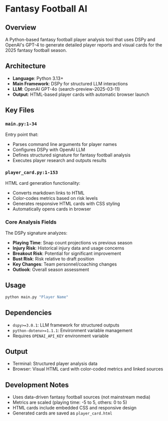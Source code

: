 # Fantasy Football AI

## Overview
A Python-based fantasy football player analysis tool that uses DSPy and OpenAI's GPT-4 to generate detailed player reports and visual cards for the 2025 fantasy football season.

## Architecture
- **Language**: Python 3.13+
- **Main Framework**: DSPy for structured LLM interactions
- **LLM**: OpenAI GPT-4o (search-preview-2025-03-11)
- **Output**: HTML-based player cards with automatic browser launch

## Key Files

### `main.py:1-34`
Entry point that:
- Parses command line arguments for player names
- Configures DSPy with OpenAI LLM
- Defines structured signature for fantasy football analysis
- Executes player research and outputs results

### `player_card.py:1-153`
HTML card generation functionality:
- Converts markdown links to HTML
- Color-codes metrics based on risk levels
- Generates responsive HTML cards with CSS styling
- Automatically opens cards in browser

### Core Analysis Fields
The DSPy signature analyzes:
- **Playing Time**: Snap count projections vs previous season
- **Injury Risk**: Historical injury data and usage concerns
- **Breakout Risk**: Potential for significant improvement
- **Bust Risk**: Risk relative to draft position
- **Key Changes**: Team personnel/coaching changes
- **Outlook**: Overall season assessment

## Usage
```bash
python main.py "Player Name"
```

## Dependencies
- `dspy>=3.0.1`: LLM framework for structured outputs
- `python-dotenv>=1.1.1`: Environment variable management
- Requires `OPENAI_API_KEY` environment variable

## Output
- Terminal: Structured player analysis data
- Browser: Visual HTML card with color-coded metrics and linked sources

## Development Notes
- Uses data-driven fantasy football sources (not mainstream media)
- Metrics are scaled (playing time: -5 to 5, others: 0 to 5)
- HTML cards include embedded CSS and responsive design
- Generated cards are saved as `player_card.html`